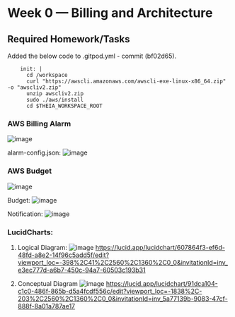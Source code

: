 # Week 0 — Billing and Architecture

## Required Homework/Tasks


Added the below code to .gitpod.yml - commit (bf02d65).
```
    init: |
      cd /workspace
      curl "https://awscli.amazonaws.com/awscli-exe-linux-x86_64.zip" -o "awscliv2.zip"
      unzip awscliv2.zip
      sudo ./aws/install
      cd $THEIA_WORKSPACE_ROOT
```

### AWS Billing Alarm

![image](https://user-images.githubusercontent.com/87647221/219954174-be4939dd-6153-4342-a2ad-60486178e8d2.png)

alarm-config.json:
![image](https://user-images.githubusercontent.com/87647221/219954321-5d8eab8a-00b6-4f95-b28c-171749c18fee.png)


### AWS Budget

![image](https://user-images.githubusercontent.com/87647221/219954121-8a60e705-10e8-4d6e-a7d1-eb4f071964e6.png)

Budget:
![image](https://user-images.githubusercontent.com/87647221/219954336-d938786a-f10e-4332-ae9c-afbe2c7dc308.png)

Notification:
![image](https://user-images.githubusercontent.com/87647221/219954345-9498c9f8-6b40-43c1-b064-ba74f44b6bb2.png)

### LucidCharts:

1. Logical Diagram:
![image](https://user-images.githubusercontent.com/87647221/219954469-e5a04def-d534-4cb5-a862-81c6784f3bd6.png)
https://lucid.app/lucidchart/607864f3-ef6d-48fd-a8e2-14f96c5add5f/edit?viewport_loc=-398%2C41%2C2560%2C1360%2C0_0&invitationId=inv_e3ec777d-a6b7-450c-94a7-60503c193b31

2. Conceptual Diagram
![image](https://user-images.githubusercontent.com/87647221/219954489-fdff47a2-17bf-40a0-95d6-cf2762c24c89.png)
https://lucid.app/lucidchart/91dca104-c1c0-486f-865b-d5a4fcdf556c/edit?viewport_loc=-1838%2C-203%2C2560%2C1360%2C0_0&invitationId=inv_5a77139b-9083-47cf-888f-8a01a787ae17
